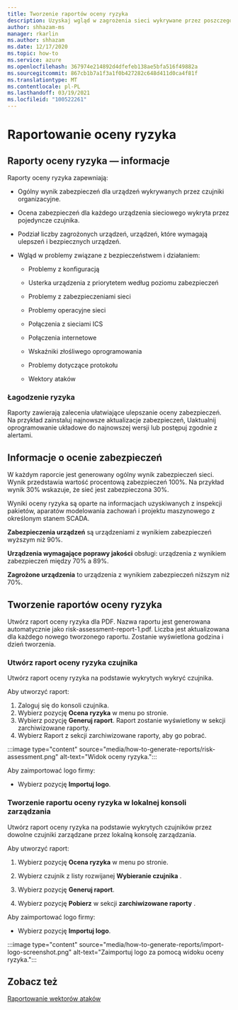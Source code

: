```yaml
---
title: Tworzenie raportów oceny ryzyka
description: Uzyskaj wgląd w zagrożenia sieci wykrywane przez poszczególne czujniki lub Zagregowany widok zagrożeń wykrywanych przez wszystkie czujniki.
author: shhazam-ms
manager: rkarlin
ms.author: shhazam
ms.date: 12/17/2020
ms.topic: how-to
ms.service: azure
ms.openlocfilehash: 367974e214892d4dfefeb138ae5bfa516f49882a
ms.sourcegitcommit: 867cb1b7a1f3a1f0b427282c648d411d0ca4f81f
ms.translationtype: MT
ms.contentlocale: pl-PL
ms.lasthandoff: 03/19/2021
ms.locfileid: "100522261"
---
```

# <a name="risk-assessment-reporting"></a>Raportowanie oceny ryzyka

## <a name="about-risk-assessment-reports"></a>Raporty oceny ryzyka — informacje

Raporty oceny ryzyka zapewniają:

- Ogólny wynik zabezpieczeń dla urządzeń wykrywanych przez czujniki organizacyjne.

- Ocena zabezpieczeń dla każdego urządzenia sieciowego wykryta przez pojedyncze czujnika.

- Podział liczby zagrożonych urządzeń, urządzeń, które wymagają ulepszeń i bezpiecznych urządzeń.

-  Wgląd w problemy związane z bezpieczeństwem i działaniem:

    - Problemy z konfiguracją

    - Usterka urządzenia z priorytetem według poziomu zabezpieczeń

    - Problemy z zabezpieczeniami sieci

    - Problemy operacyjne sieci

    - Połączenia z sieciami ICS

    - Połączenia internetowe

    - Wskaźniki złośliwego oprogramowania

    - Problemy dotyczące protokołu

    - Wektory ataków

### <a name="risk-mitigation"></a>Łagodzenie ryzyka

Raporty zawierają zalecenia ułatwiające ulepszanie oceny zabezpieczeń. Na przykład zainstaluj najnowsze aktualizacje zabezpieczeń, Uaktualnij oprogramowanie układowe do najnowszej wersji lub postępuj zgodnie z alertami.

## <a name="about-security-scores"></a>Informacje o ocenie zabezpieczeń

W każdym raporcie jest generowany ogólny wynik zabezpieczeń sieci. Wynik przedstawia wartość procentową zabezpieczeń 100%. Na przykład wynik 30% wskazuje, że sieć jest zabezpieczona 30%.

Wyniki oceny ryzyka są oparte na informacjach uzyskiwanych z inspekcji pakietów, aparatów modelowania zachowań i projektu maszynowego z określonym stanem SCADA.

**Zabezpieczenia urządzeń** są urządzeniami z wynikiem zabezpieczeń wyższym niż 90%.

**Urządzenia wymagające poprawy jakości** obsługi: urządzenia z wynikiem zabezpieczeń między 70% a 89%.

**Zagrożone urządzenia** to urządzenia z wynikiem zabezpieczeń niższym niż 70%.

## <a name="create-risk-assessment-reports"></a>Tworzenie raportów oceny ryzyka

Utwórz raport oceny ryzyka dla PDF. Nazwa raportu jest generowana automatycznie jako risk-assessment-report-1.pdf. Liczba jest aktualizowana dla każdego nowego tworzonego raportu.  Zostanie wyświetlona godzina i dzień tworzenia.

### <a name="create-a-sensor-risk-assessment-report"></a>Utwórz raport oceny ryzyka czujnika

Utwórz raport oceny ryzyka na podstawie wykrytych wykryć czujnika.

Aby utworzyć raport:

1. Zaloguj się do konsoli czujnika.
1. Wybierz pozycję **Ocena ryzyka** w menu po stronie.
1. Wybierz pozycję **Generuj raport**. Raport zostanie wyświetlony w sekcji zarchiwizowane raporty.
1. Wybierz Raport z sekcji zarchiwizowane raporty, aby go pobrać.

:::image type="content" source="media/how-to-generate-reports/risk-assessment.png" alt-text="Widok oceny ryzyka.":::

Aby zaimportować logo firmy:

- Wybierz pozycję **Importuj logo**.

### <a name="create-an-on-premises-management-console-risk-assessment-report"></a>Tworzenie raportu oceny ryzyka w lokalnej konsoli zarządzania

Utwórz raport oceny ryzyka na podstawie wykrytych czujników przez dowolne czujniki zarządzane przez lokalną konsolę zarządzania. 

Aby utworzyć raport:

1. Wybierz pozycję **Ocena ryzyka** w menu po stronie.

2. Wybierz czujnik z listy rozwijanej **Wybieranie czujnika** .

3. Wybierz pozycję **Generuj raport**.

4. Wybierz pozycję **Pobierz** w sekcji **zarchiwizowane raporty** .

Aby zaimportować logo firmy:

- Wybierz pozycję **Importuj logo**.

:::image type="content" source="media/how-to-generate-reports/import-logo-screenshot.png" alt-text="Zaimportuj logo za pomocą widoku oceny ryzyka.":::

## <a name="see-also"></a>Zobacz też

[Raportowanie wektorów ataków](how-to-create-attack-vector-reports.md)


